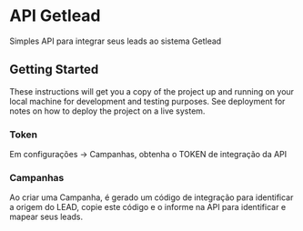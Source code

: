 # API Getlead

Simples API para integrar seus leads ao sistema Getlead

## Getting Started

These instructions will get you a copy of the project up and running on your local machine for development and testing purposes. See deployment for notes on how to deploy the project on a live system.

### Token

Em configurações -> Campanhas, obtenha o TOKEN de integração da API

### Campanhas

Ao criar uma Campanha, é gerado um código de integração para identificar a origem do LEAD, copie este código e o informe na API para identificar e mapear seus leads.


